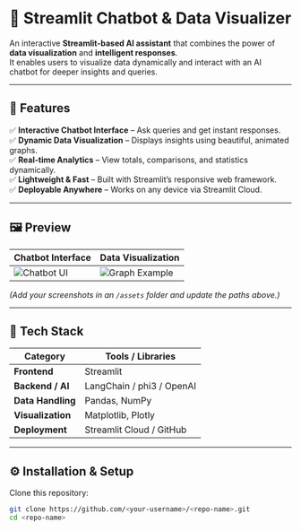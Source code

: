 # 🎯 Streamlit Chatbot & Data Visualizer

An interactive **Streamlit-based AI assistant** that combines the power of **data visualization** and **intelligent responses**.  
It enables users to visualize data dynamically and interact with an AI chatbot for deeper insights and queries.

---

## 🌟 Features

✅ **Interactive Chatbot Interface** – Ask queries and get instant responses.  
✅ **Dynamic Data Visualization** – Displays insights using beautiful, animated graphs.  
✅ **Real-time Analytics** – View totals, comparisons, and statistics dynamically.  
✅ **Lightweight & Fast** – Built with Streamlit’s responsive web framework.  
✅ **Deployable Anywhere** – Works on any device via Streamlit Cloud.

---

## 🖼️ Preview

| Chatbot Interface | Data Visualization |
|-------------------|--------------------|
| ![Chatbot UI](assets/chatbot_ui.png) | ![Graph Example](assets/graph_preview.png) |

*(Add your screenshots in an `/assets` folder and update the paths above.)*

---

## 🧠 Tech Stack

| Category | Tools / Libraries |
|-----------|-------------------|
| **Frontend** | Streamlit |
| **Backend / AI** | LangChain / phi3 / OpenAI |
| **Data Handling** | Pandas, NumPy |
| **Visualization** | Matplotlib, Plotly |
| **Deployment** | Streamlit Cloud / GitHub |

---

## ⚙️ Installation & Setup

Clone this repository:
```bash
git clone https://github.com/<your-username>/<repo-name>.git
cd <repo-name>

